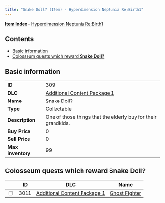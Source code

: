 ```yaml
---
title: "Snake Doll? (Item) - Hyperdimension Neptunia Re;Birth1"
---
```


[**Item Index**](/neptunia/rb1/item/index.html) - [Hyperdimension Neptunia Re;Birth1](/neptunia/rb1)

## Contents

- [Basic information](#basic-information)
- [Colosseum quests which reward **Snake Doll?**](#colosseum-quests-which-reward-snake-doll)

## Basic information

|   |   |
| -- | -- |
| **ID** | 309 |
| **DLC** | [Additional Content Package 1](/neptunia/rb1/dlc/10-pack1.html) |
| **Name** | Snake Doll? |
| **Type** | Collectable |
| **Description** | One of those things that the elderly buy for their grandkids. |
| **Buy Price** | 0 |
| **Sell Price** | 0 |
| **Max inventory** | 99 |

## Colosseum quests which reward **Snake Doll?**

|    | ID | DLC | Name |
| -- | -- | --- | ---- |
| <input type="checkbox" id="rb1-colosseum-10-3011" class="trackbox" /> | 3011 | [Additional Content Package 1](/neptunia/rb1/dlc/10-pack1.html) | [Ghost Fighter](/neptunia/rb1/colosseum/10-3011-ghost-fighter.html) |